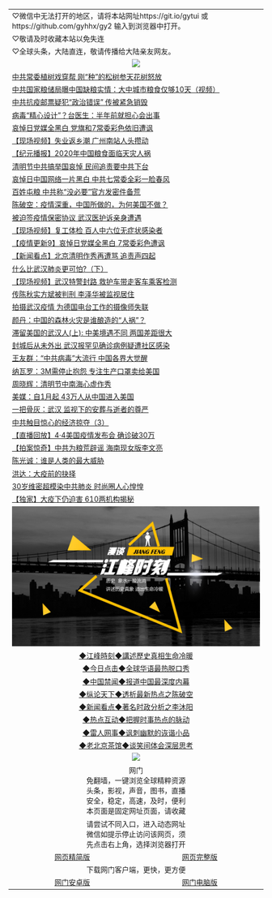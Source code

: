  <table>
 
<tr>
<td colspan="2" align=left>
♡微信中无法打开的地区，请将本站网址https://git.io/gytui 或 https://github.com/gyhhx/gy2 输入到浏览器中打开。 
 </td>
</tr>
 <tr>
 <td colspan="2" align=left>
♡敬请及时收藏本站以免失连
 </td>
   <tr>
<td colspan="2" align=left>
♡全球头条，大陆直连，敬请传播给大陆亲友网友。
 </td>
</tr>
 
 <tr>
    <td colspan="2" align=center><img src="https://cdn.jsdelivr.net/gh/gyoupiodf/im1/%E7%BD%91%E9%97%A8%E6%96%B0%E9%97%BB1.jpg"></td>
 </tr>

<tr><td colspan="2" align="left"><a href="https://xfine.casa/?name=c1152560&key=exgxucyqmkwgvwch&from=yy">中共常委植树戏穿帮 刚“种”的松树参天花树怒放</a></td></tr>
<tr><td colspan="2" align="left"><a href="https://xfine.casa/?name=c1152590&key=exgxucyqmkwgvwch&from=yy">中共国家粮储局曝中国缺粮实情：大中城市粮食仅够10天（视频）</a></td></tr>
<tr><td colspan="2" align="left"><a href="https://xfine.casa/?name=c1152573&key=exgxucyqmkwgvwch&from=yy">中共抗疫邮票疑犯“政治错误” 传被紧急销毁</a></td></tr>
<tr><td colspan="2" align="left"><a href="https://xfine.casa/?name=c1152584&key=exgxucyqmkwgvwch&from=yy">病毒“精心设计”？台医生：半年前就担心会出事</a></td></tr>
<tr><td colspan="2" align="left"><a href="https://xfine.casa/?name=c1152580&key=exgxucyqmkwgvwch&from=yy">哀悼日党媒全黑白 党旗和7常委彩色依旧遭讽</a></td></tr>
<tr><td colspan="2" align="left"><a href="https://xfine.casa/?name=c1152600&key=exgxucyqmkwgvwch&from=yy">【现场视频】失业返乡潮 广州南站人头攒动</a></td></tr>
<tr><td colspan="2" align="left"><a href="https://xfine.casa/?name=c1152599&key=exgxucyqmkwgvwch&from=yy">【纪元播报】2020年中国粮食面临天灾人祸</a></td></tr>
<tr><td colspan="2" align="left"><a href="https://xfine.casa/?name=c1152585&key=exgxucyqmkwgvwch&from=yy">清明节中共搞举国哀悼 民间追责要中共下台</a></td></tr>
<tr><td colspan="2" align="left"><a href="https://xfine.casa/?name=c1152610&key=exgxucyqmkwgvwch&from=yy">哀悼日中国网络一片黑白 中共七常委全彩一脸春风</a></td></tr>
<tr><td colspan="2" align="left"><a href="https://xfine.casa/?name=c1152597&key=exgxucyqmkwgvwch&from=yy">百姓屯粮 中共称“没必要”官方发密件备荒</a></td></tr>
<tr><td colspan="2" align="left"><a href="https://xfine.casa/?name=c1152576&key=exgxucyqmkwgvwch&from=yy">陈破空：疫情深重，中国所做的，为何美国不做？</a></td></tr>
<tr><td colspan="2" align="left"><a href="https://xfine.casa/?name=c1152586&key=exgxucyqmkwgvwch&from=yy">被迫签疫情保密协议 武汉医护诉亲身遭遇</a></td></tr>
<tr><td colspan="2" align="left"><a href="https://xfine.casa/?name=c1152601&key=exgxucyqmkwgvwch&from=yy">【现场视频】复工体检 百人中六位无症状感染者</a></td></tr>
<tr><td colspan="2" align="left"><a href="https://xfine.casa/?name=c1150293&key=exgxucyqmkwgvwch&from=yy">【疫情更新9】哀悼日党媒全黑白 7常委彩色遭讽</a></td></tr>
<tr><td colspan="2" align="left"><a href="https://xfine.casa/?name=c1152596&key=exgxucyqmkwgvwch&from=yy">【新闻看点】北京清明作秀再遭骂 追责声四起</a></td></tr>
<tr><td colspan="2" align="left"><a href="https://xfine.casa/?name=c1152570&key=exgxucyqmkwgvwch&from=yy">什么比武汉肺炎更可怕?（下）</a></td></tr>
<tr><td colspan="2" align="left"><a href="https://xfine.casa/?name=c1152598&key=exgxucyqmkwgvwch&from=yy">【现场视频】武汉特警封路 救护车带走客车乘客检测</a></td></tr>
<tr><td colspan="2" align="left"><a href="https://xfine.casa/?name=c1152578&key=exgxucyqmkwgvwch&from=yy">传陈秋实方斌被判刑 李泽华被监视居住</a></td></tr>
<tr><td colspan="2" align="left"><a href="https://xfine.casa/?name=c1152572&key=exgxucyqmkwgvwch&from=yy">拍摄武汉疫情 为德国电台工作的摄像师失联</a></td></tr>
<tr><td colspan="2" align="left"><a href="https://xfine.casa/?name=c1152579&key=exgxucyqmkwgvwch&from=yy">颜丹：中国的森林火灾是谁酿造的“人祸”？</a></td></tr>
<tr><td colspan="2" align="left"><a href="https://xfine.casa/?name=c1152587&key=exgxucyqmkwgvwch&from=yy">滞留美国的武汉人(上): 中美境遇不同 两国差距很大</a></td></tr>
<tr><td colspan="2" align="left"><a href="https://xfine.casa/?name=c1152592&key=exgxucyqmkwgvwch&from=yy">封城后从未外出 武汉报罕见确诊病例疑遭社区感染</a></td></tr>
<tr><td colspan="2" align="left"><a href="https://xfine.casa/?name=c1152577&key=exgxucyqmkwgvwch&from=yy">王友群：“中共病毒”大流行 中国各界大觉醒</a></td></tr>
<tr><td colspan="2" align="left"><a href="https://xfine.casa/?name=c1152569&key=exgxucyqmkwgvwch&from=yy">纳瓦罗：3M需停止抱怨 专注生产口罩卖给美国</a></td></tr>
<tr><td colspan="2" align="left"><a href="https://xfine.casa/?name=c1152588&key=exgxucyqmkwgvwch&from=yy">周晓辉：清明节中南海心虚作秀</a></td></tr>
<tr><td colspan="2" align="left"><a href="https://xfine.casa/?name=c1152608&key=exgxucyqmkwgvwch&from=yy">美媒：自1月起 43万人从中国进入美国</a></td></tr>
<tr><td colspan="2" align="left"><a href="https://xfine.casa/?name=c1152575&key=exgxucyqmkwgvwch&from=yy">一把骨灰：武汉 监视下的安葬与逝者的尊严</a></td></tr>
<tr><td colspan="2" align="left"><a href="https://xfine.casa/?name=c1152611&key=exgxucyqmkwgvwch&from=yy">中共触目惊心的经济掠夺（3）</a></td></tr>
<tr><td colspan="2" align="left"><a href="https://xfine.casa/?name=c1152583&key=exgxucyqmkwgvwch&from=yy">【直播回放】4·4美国疫情发布会 确诊破30万</a></td></tr>
<tr><td colspan="2" align="left"><a href="https://xfine.casa/?name=c1152607&key=exgxucyqmkwgvwch&from=yy">【拍案惊奇】中共为粮荒辟谣 海南现女版李文亮</a></td></tr>
<tr><td colspan="2" align="left"><a href="https://xfine.casa/?name=c1152581&key=exgxucyqmkwgvwch&from=yy">陈光诚：谁是人类的最大威胁</a></td></tr>
<tr><td colspan="2" align="left"><a href="https://xfine.casa/?name=c1152609&key=exgxucyqmkwgvwch&from=yy">洪达：大疫前的抉择</a></td></tr>
<tr><td colspan="2" align="left"><a href="https://xfine.casa/?name=c1152622&key=exgxucyqmkwgvwch&from=yy">30岁维密超模染中共肺炎 时尚圈人心惶惶</a></td></tr>
<tr><td colspan="2" align="left"><a href="https://xfine.casa/?name=c1152621&key=exgxucyqmkwgvwch&from=yy">【独家】大疫下仍迫害 610两机构揭秘</a></td></tr>


 <tr>
   <td colspan="2" align=center><img src="https://github.com/gyoupiodf/im1/blob/master/jf-1.jpg"></td>
  </tr>
   <tr>
   <td colspan="2" align=center> 
<a href="https://xfine.casa/oo.aspx?name=c922850&key=exgxucyqmkwgvwch&from=gy&tag=9877">◆江峰時刻◆講述歷史真相生命冷暖</a><br/>
    </td>
  </tr>
   <tr>
   <td colspan="2" align=center> 
<a href="https://xfine.casa/oo.aspx?name=c816850&key=exgxucyqmkwgvwch&from=gy&tag=9877">◆今日点击◆全球华语最热脱口秀</a><br/>
    </td>
  </tr>
  <tr>
  <td colspan="2" align=center>
<a href="https://xfine.casa/oo.aspx?name=c816860&key=exgxucyqmkwgvwch&from=gy&tag=99733110">◆中国禁闻◆报道中国最深度内幕</a><br/>
   </tr>
  <tr>
     <td colspan="2" align=center>
<a href="https://xfine.casa/oo.aspx?name=c816855&key=exgxucyqmkwgvwch&from=gy&tag=997110">◆纵论天下◆透析最新热点之陈破空</a><br/>
   </tr>
   <tr>
      <td colspan="2" align=center>
<a href="https://xfine.casa/oo.aspx?name=c838308&key=exgxucyqmkwgvwch&from=gy&tag=9973110">◆新闻看点◆著名时政分析之李沐阳</a><br/>
   </tr>
   <tr>
     <td colspan="2" align=center>
<a href="https://xfine.casa/oo.aspx?name=c816852&key=exgxucyqmkwgvwch&from=gy&tag=9733110">◆热点互动◆把握时事热点的脉动</a><br/>
   </tr>
   <tr>
      <td colspan="2" align=center>
<a href="https://xfine.casa/oo.aspx?name=c816694&key=exgxucyqmkwgvwch&from=gy&tag=93310">◆雷人网事◆讽刺幽默的诙谐小品</a><br/>
   </tr>
   <tr>
    <td colspan="2" align=center>
<a href="https://xfine.casa/oo.aspx?name=c816650&key=exgxucyqmkwgvwch&from=gy&tag=9973110">◆老北京茶馆◆谈笑间体会深层思考</a><br/>
   </tr>
 <tr>
    <td colspan="2" align="center"><img src="https://gitlab.com/ogate2/up/raw/master/_/oGate65.jpg"/></td>
  </tr>
  <tr>
    <td colspan="2" align="center">网门<br/>免翻墙，一键浏览全球精粹资源<br/>头条，影视，声音，图书，直播<br/>安全，稳定，高速，及时，便利<br/>本页面是固定网址页面，请收藏</td>
  <tr>
  <tr>
    <td colspan="2" align="center">请尝试不同入口，进入动态网址<br/>微信如提示停止访问该网页，须<br/>先点击右上角，选择浏览器打开</td>
  <tr>  
  <tr>
    <td align="center"><a href="https://gitcdn.xyz/repo/otiny/up/master/show002.htm">网页精简版</a></td>
    <td align="center"><a href="https://gitcdn.xyz/repo/otiny/up/master/show001.htm">网页完整版</a></td>
  </tr>
  <tr>
    <td colspan="2" align="center">下载网门客户端，更快，更方便</td>
  <tr>
  <tr>
    <td align="center"><a href="https://raw.githubusercontent.com/opipe/up/master/oGatea.apk">网门安卓版</a></td>
    <td align="center"><a href="https://raw.githubusercontent.com/opipe/up/master/oGate.zip">网门电脑版</a></td>
  </tr>
</table>
